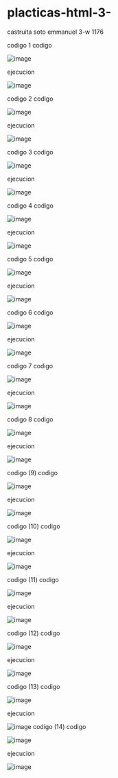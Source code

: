 # placticas-html-3-
castruita soto emmanuel 3-w 1176

codigo 1 
codigo

![image](https://github.com/user-attachments/assets/12a76b04-4a63-43b7-a16a-34e7ab9627d6)

ejecucion

![image](https://github.com/user-attachments/assets/59af960a-d4d6-4d53-af03-55e0fcd4c56c)

codigo 2
codigo

![image](https://github.com/user-attachments/assets/c5fc699e-4256-44d1-bdb9-899de43a7d1c)

ejecucion

![image](https://github.com/user-attachments/assets/74e9f229-b4e6-4549-9e20-d0b31b612ef8)

codigo 3
codigo

![image](https://github.com/user-attachments/assets/d83b20b1-7a7b-42dc-b4cd-b9de2e291392)

ejecucion

![image](https://github.com/user-attachments/assets/294af2c5-5743-4778-800f-055920b31c6c)

codigo 4
codigo

![image](https://github.com/user-attachments/assets/d779ae8c-bdab-4b77-94f8-5d9d70a92577)

ejecucion

![image](https://github.com/user-attachments/assets/7084fcbd-80fd-4305-965d-2eab14c193d9)

codigo 5 
codigo

![image](https://github.com/user-attachments/assets/9b0296fa-f81a-4c8c-a6f7-18258b3e62ad)

ejecucion

![image](https://github.com/user-attachments/assets/6a64a581-2f39-44af-9dc2-67878998a8dd)

codigo 6 
codigo

![image](https://github.com/user-attachments/assets/6f06d8aa-1ecc-4017-81ba-168179f0a0ee)

ejecucion

![image](https://github.com/user-attachments/assets/ce0e4d8e-54f6-4c45-b5cc-4aafc1345542)

codigo 7
codigo

![image](https://github.com/user-attachments/assets/c16a772b-7b69-4c64-8f46-d6929af66828)

ejecucion

![image](https://github.com/user-attachments/assets/15de34c9-4bd8-4f2a-a314-ebea5c04970d)

codigo 8
codigo

![image](https://github.com/user-attachments/assets/b45eb7e9-a3df-4e05-a0d2-1abb0054d67d)

ejecucion

![image](https://github.com/user-attachments/assets/e6a7b16e-8c68-43bc-8b3a-142c5c4d4238)

codigo (9)
codigo

![image](https://github.com/user-attachments/assets/e10df968-4f78-43fd-85d5-5b24318db8ae)

ejecucion

![image](https://github.com/user-attachments/assets/b75afe69-3313-4edf-80fb-3ca36d92a6c7)

codigo (10)
codigo

![image](https://github.com/user-attachments/assets/e049d4ec-9131-4345-9099-024515614f5a)

ejecucion

![image](https://github.com/user-attachments/assets/fac873d5-1004-49d2-ad20-c4c3994769a8)

codigo (11)
codigo

![image](https://github.com/user-attachments/assets/ba25f1eb-e920-4c13-a298-3da3ac289cea)

ejecucion

![image](https://github.com/user-attachments/assets/6e8e4780-667c-4b20-a623-28abbf888c23)

codigo (12)
codigo

![image](https://github.com/user-attachments/assets/695a828b-be57-4500-803a-338c107747f4)

ejecucion

![image](https://github.com/user-attachments/assets/319c840d-b4ec-4f18-bcd7-c40f76c7ecad)

codigo (13)
codigo

![image](https://github.com/user-attachments/assets/b60a0bdb-0ea5-4acb-8d9a-f822c35c3e36)


ejecucion

![image](https://github.com/user-attachments/assets/884d5bc2-265e-4a94-8d91-8e16ee253c82)
codigo (14)
codigo

![image](https://github.com/user-attachments/assets/994a1bc0-cac6-49fb-bef1-5f005c64849e)

ejecucion

![image](https://github.com/user-attachments/assets/08a4a18a-0874-4c4a-aeb8-e9852ca4a034)

